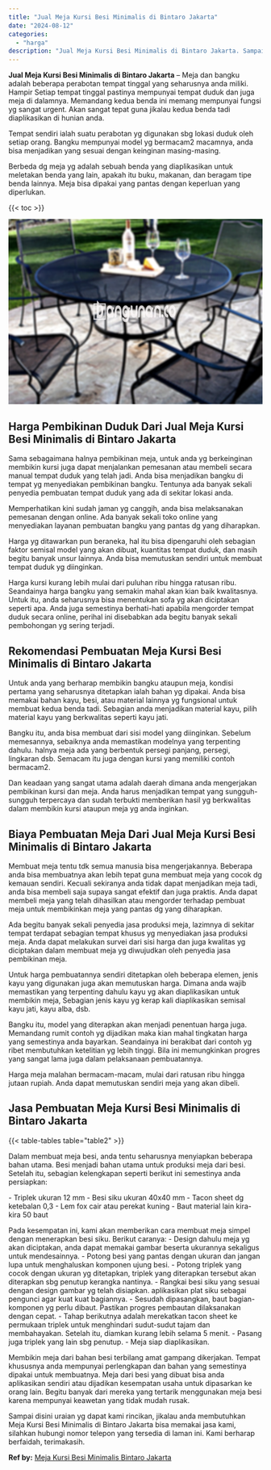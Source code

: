 ```yaml
---
title: "Jual Meja Kursi Besi Minimalis di Bintaro Jakarta"
date: "2024-08-12"
categories: 
  - "harga"
description: "Jual Meja Kursi Besi Minimalis di Bintaro Jakarta. Sampai disini uraian yg dapat kami rincikan, jikalau anda membutuhkan Meja Kursi Besi Minimalis di Bintaro..."
---
```


**Jual Meja Kursi Besi Minimalis di Bintaro Jakarta** – Meja dan bangku adalah beberapa perabotan tempat tinggal yang seharusnya anda miliki. Hampir Setiap tempat tinggal pastinya mempunyai tempat duduk dan juga meja di dalamnya. Memandang kedua benda ini memang mempunyai fungsi yg sangat urgent. Akan sangat tepat guna jikalau kedua benda tadi diaplikasikan di hunian anda.

Tempat sendiri ialah suatu perabotan yg digunakan sbg lokasi duduk oleh setiap orang. Bangku mempunyai model yg bermacam2 macamnya, anda bisa menjadikan yang sesuai dengan keinginan masing-masing.

Berbeda dg meja yg adalah sebuah benda yang diaplikasikan untuk meletakan benda yang lain, apakah itu buku, makanan, dan beragam tipe benda lainnya. Meja bisa dipakai yang pantas dengan keperluan yang diperlukan.

{{< toc >}}

![Jual Meja Kursi Besi Minimalis di Bintaro Jakarta](/images/jual-meja-besi-murah27.png)

## Harga Pembikinan Duduk Dari Jual Meja Kursi Besi Minimalis di Bintaro Jakarta

Sama sebagaimana halnya pembikinan meja, untuk anda yg berkeinginan membikin kursi juga dapat menjalankan pemesanan atau membeli secara manual tempat duduk yang telah jadi. Anda bisa menjadikan bangku di tempat yg menyediakan pembikinan bangku. Tentunya ada banyak sekali penyedia pembuatan tempat duduk yang ada di sekitar lokasi anda.

Memperhatikan kini sudah jaman yg canggih, anda bisa melaksanakan pemesanan dengan online. Ada banyak sekali toko online yang menyediakan layanan pembuatan bangku yang pantas dg yang diharapkan.

Harga yg ditawarkan pun beraneka, hal itu bisa dipengaruhi oleh sebagian faktor semisal model yang akan dibuat, kuantitas tempat duduk, dan masih begitu banyak unsur lainnya. Anda bisa memutuskan sendiri untuk membuat tempat duduk yg diinginkan.

Harga kursi kurang lebih mulai dari puluhan ribu hingga ratusan ribu. Seandainya harga bangku yang semakin mahal akan kian baik kwalitasnya. Untuk itu, anda seharusnya bisa menentukan sofa yg akan diciptakan seperti apa. Anda juga semestinya berhati-hati apabila mengorder tempat duduk secara online, perihal ini disebabkan ada begitu banyak sekali pembohongan yg sering terjadi.

## Rekomendasi Pembuatan Meja Kursi Besi Minimalis di Bintaro Jakarta

Untuk anda yang berharap membikin bangku ataupun meja, kondisi pertama yang seharusnya ditetapkan ialah bahan yg dipakai. Anda bisa memakai bahan kayu, besi, atau material lainnya yg fungsional untuk membuat kedua benda tadi. Sebagian anda menjadikan material kayu, pilih material kayu yang berkwalitas seperti kayu jati.

Bangku itu, anda bisa membuat dari sisi model yang diinginkan. Sebelum memesannya, sebaiknya anda memastikan modelnya yang terpenting dahulu. halnya meja ada yang berbentuk persegi panjang, persegi, lingkaran dsb. Semacam itu juga dengan kursi yang memiliki contoh bermacam2.

Dan keadaan yang sangat utama adalah daerah dimana anda mengerjakan pembikinan kursi dan meja. Anda harus menjadikan tempat yang sungguh-sungguh terpercaya dan sudah terbukti memberikan hasil yg berkwalitas dalam membikin kursi ataupun meja yg anda inginkan.

## Biaya Pembuatan Meja Dari Jual Meja Kursi Besi Minimalis di Bintaro Jakarta

Membuat meja tentu tdk semua manusia bisa mengerjakannya. Beberapa anda bisa membuatnya akan lebih tepat guna membuat meja yang cocok dg kemauan sendiri. Kecuali sekiranya anda tidak dapat menjadikan meja tadi, anda bisa membeli saja supaya sangat efektif dan juga praktis. Anda dapat membeli meja yang telah dihasilkan atau mengorder terhadap pembuat meja untuk membikinkan meja yang pantas dg yang diharapkan.

Ada begitu banyak sekali penyedia jasa produksi meja, lazimnya di sekitar tempat terdapat sebagian tempat khusus yg menyediakan jasa produksi meja. Anda dapat melakukan survei dari sisi harga dan juga kwalitas yg diciptakan dalam membuat meja yg diwujudkan oleh penyedia jasa pembikinan meja.

Untuk harga pembuatannya sendiri ditetapkan oleh beberapa elemen, jenis kayu yang digunakan juga akan memutuskan harga. Dimana anda wajib memastikan yang terpenting dahulu kayu yg akan diaplikasikan untuk membikin meja, Sebagian jenis kayu yg kerap kali diaplikasikan semisal kayu jati, kayu alba, dsb.

Bangku itu, model yang diterapkan akan menjadi penentuan harga juga. Memandang rumit contoh yg dijadikan maka kian mahal tingkatan harga yang semestinya anda bayarkan. Seandainya ini berakibat dari contoh yg ribet membutuhkan ketelitian yg lebih tinggi. Bila ini memungkinkan progres yang sangat lama juga dalam pelaksanaan pembuatannya.

Harga meja malahan bermacam-macam, mulai dari ratusan ribu hingga jutaan rupiah. Anda dapat memutuskan sendiri meja yang akan dibeli.

## Jasa Pembuatan Meja Kursi Besi Minimalis di Bintaro Jakarta

{{< table-tables table="table2" >}}

Dalam membuat meja besi, anda tentu seharusnya menyiapkan beberapa bahan utama. Besi menjadi bahan utama untuk produksi meja dari besi. Setelah itu, sebagian kelengkapan seperti berikut ini semestinya anda persiapkan:

\- Triplek ukuran 12 mm - Besi siku ukuran 40x40 mm - Tacon sheet dg ketebalan 0,3 - Lem fox cair atau perekat kuning - Baut material lain kira-kira 50 baut

Pada kesempatan ini, kami akan memberikan cara membuat meja simpel dengan menerapkan besi siku. Berikut caranya: - Design dahulu meja yg akan diciptakan, anda dapat memakai gambar beserta ukurannya sekaligus untuk mendesainnya. - Potong besi yang pantas dengan ukuran dan jangan lupa untuk menghaluskan komponen ujung besi. - Potong triplek yang cocok dengan ukuran yg ditetapkan, triplek yang diterapkan tersebut akan diterapkan sbg penutup kerangka nantinya. - Rangkai besi siku yang sesuai dengan design gambar yg telah disiapkan. aplikasikan plat siku sebagai pengunci agar kuat kuat bagiannya. - Sesudah dipasangkan, baut bagian-komponen yg perlu dibaut. Pastikan progres pembautan dilaksanakan dengan cepat. - Tahap berikutnya adalah merekatkan tacon sheet ke permukaan triplek untuk menghindari sudut-sudut tajam dan membahayakan. Setelah itu, diamkan kurang lebih selama 5 menit. - Pasang juga triplek yang lain sbg penutup. - Meja siap diaplikasikan.

Membikin meja dari bahan besi terbilang amat gampang dikerjakan. Tempat khususnya anda mempunyai perlengkapan dan bahan yang semestinya dipakai untuk membuatnya. Meja dari besi yang dibuat bisa anda aplikasikan sendiri atau dijadikan kesempatan usaha untuk dipasarkan ke orang lain. Begitu banyak dari mereka yang tertarik menggunakan meja besi karena mempunyai keawetan yang tidak mudah rusak.

Sampai disini uraian yg dapat kami rincikan, jikalau anda membutuhkan Meja Kursi Besi Minimalis di Bintaro Jakarta bisa memakai jasa kami, silahkan hubungi nomor telepon yang tersedia di laman ini. Kami berharap berfaidah, terimakasih.

**Ref by:** [Meja Kursi Besi Minimalis Bintaro Jakarta](https://id.wikipedia.org/wiki/Meja)
